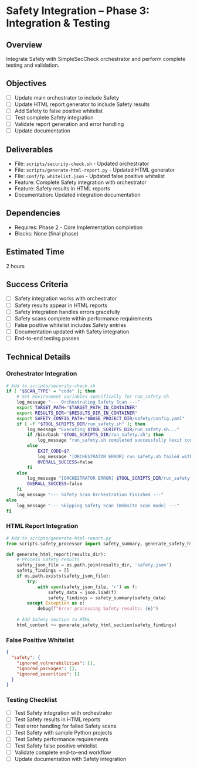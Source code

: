 # Safety Integration – Phase 3: Integration & Testing

## Overview
Integrate Safety with SimpleSecCheck orchestrator and perform complete testing and validation.

## Objectives
- [ ] Update main orchestrator to include Safety
- [ ] Update HTML report generator to include Safety results
- [ ] Add Safety to false positive whitelist
- [ ] Test complete Safety integration
- [ ] Validate report generation and error handling
- [ ] Update documentation

## Deliverables
- File: `scripts/security-check.sh` - Updated orchestrator
- File: `scripts/generate-html-report.py` - Updated HTML generator
- File: `conf/fp_whitelist.json` - Updated false positive whitelist
- Feature: Complete Safety integration with orchestrator
- Feature: Safety results in HTML reports
- Documentation: Updated integration documentation

## Dependencies
- Requires: Phase 2 - Core Implementation completion
- Blocks: None (final phase)

## Estimated Time
2 hours

## Success Criteria
- [ ] Safety integration works with orchestrator
- [ ] Safety results appear in HTML reports
- [ ] Safety integration handles errors gracefully
- [ ] Safety scans complete within performance requirements
- [ ] False positive whitelist includes Safety entries
- [ ] Documentation updated with Safety integration
- [ ] End-to-end testing passes

## Technical Details

### Orchestrator Integration
```bash
# Add to scripts/security-check.sh
if [ "$SCAN_TYPE" = "code" ]; then
    # Set environment variables specifically for run_safety.sh
    log_message "--- Orchestrating Safety Scan ---"
    export TARGET_PATH="$TARGET_PATH_IN_CONTAINER"
    export RESULTS_DIR="$RESULTS_DIR_IN_CONTAINER"
    export SAFETY_CONFIG_PATH="$BASE_PROJECT_DIR/safety/config.yaml"
    if [ -f "$TOOL_SCRIPTS_DIR/run_safety.sh" ]; then
        log_message "Executing $TOOL_SCRIPTS_DIR/run_safety.sh..."
        if /bin/bash "$TOOL_SCRIPTS_DIR/run_safety.sh"; then
            log_message "run_safety.sh completed successfully (exit code 0)."
        else
            EXIT_CODE=$?
            log_message "[ORCHESTRATOR ERROR] run_safety.sh failed with exit code $EXIT_CODE."
            OVERALL_SUCCESS=false
        fi
    else
        log_message "[ORCHESTRATOR ERROR] $TOOL_SCRIPTS_DIR/run_safety.sh not found!"
        OVERALL_SUCCESS=false
    fi
    log_message "--- Safety Scan Orchestration Finished ---"
else
    log_message "--- Skipping Safety Scan (Website scan mode) ---"
fi
```

### HTML Report Integration
```python
# Add to scripts/generate-html-report.py
from scripts.safety_processor import safety_summary, generate_safety_html_section

def generate_html_report(results_dir):
    # Process Safety results
    safety_json_file = os.path.join(results_dir, 'safety.json')
    safety_findings = []
    if os.path.exists(safety_json_file):
        try:
            with open(safety_json_file, 'r') as f:
                safety_data = json.load(f)
                safety_findings = safety_summary(safety_data)
        except Exception as e:
            debug(f"Error processing Safety results: {e}")
    
    # Add Safety section to HTML
    html_content += generate_safety_html_section(safety_findings)
```

### False Positive Whitelist
```json
{
  "safety": {
    "ignored_vulnerabilities": [],
    "ignored_packages": [],
    "ignored_severities": []
  }
}
```

### Testing Checklist
- [ ] Test Safety integration with orchestrator
- [ ] Test Safety results in HTML reports
- [ ] Test error handling for failed Safety scans
- [ ] Test Safety with sample Python projects
- [ ] Test Safety performance requirements
- [ ] Test Safety false positive whitelist
- [ ] Validate complete end-to-end workflow
- [ ] Update documentation with Safety integration
